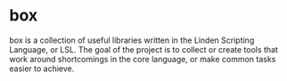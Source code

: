 box
===

box is a collection of useful libraries written in the Linden Scripting
Language, or LSL. The goal of the project is to collect or create tools that
work around shortcomings in the core language, or make common tasks easier to
achieve.
